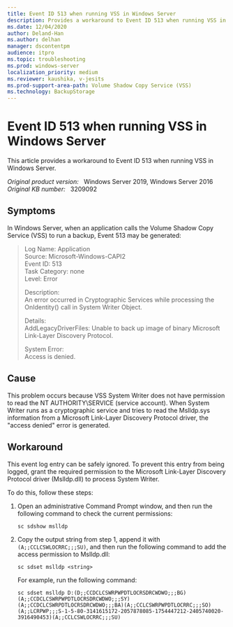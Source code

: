 ```yaml
---
title: Event ID 513 when running VSS in Windows Server
description: Provides a workaround to Event ID 513 when running VSS in Windows Server.
ms.date: 12/04/2020
author: Deland-Han
ms.author: delhan 
manager: dscontentpm
audience: itpro
ms.topic: troubleshooting
ms.prod: windows-server
localization_priority: medium
ms.reviewer: kaushika, v-jesits
ms.prod-support-area-path: Volume Shadow Copy Service (VSS)
ms.technology: BackupStorage
---
```

# Event ID 513 when running VSS in Windows Server

This article provides a workaround to Event ID 513 when running VSS in Windows Server.

_Original product version:_ &nbsp; Windows Server 2019, Windows Server 2016  
_Original KB number:_ &nbsp; 3209092

## Symptoms

In Windows Server, when an application calls the Volume Shadow Copy Service (VSS) to run a backup, Event 513 may be generated:
> Log Name: Application  
Source: Microsoft-Windows-CAPI2  
Event ID: 513  
Task Category: none  
Level: Error  
>
> Description:  
An error occurred in Cryptographic Services while processing the OnIdentity() call in System Writer Object.
>
> Details:  
AddLegacyDriverFiles: Unable to back up image of binary Microsoft Link-Layer Discovery Protocol.
>
> System Error:  
Access is denied.

## Cause

This problem occurs because VSS System Writer does not have permission to read the NT AUTHORITY\\SERVICE (service account). When System Writer runs as a cryptographic service and tries to read the Mslldp.sys information from a Microsoft Link-Layer Discovery Protocol driver, the "access denied" error is generated.

## Workaround

This event log entry can be safely ignored. To prevent this entry from being logged, grant the required permission to the Microsoft Link-Layer Discovery Protocol driver (Mslldp.dll) to process System Writer.

To do this, follow these steps:

1. Open an administrative Command Prompt window, and then run the following command to check the current permissions:  

    ```console
    sc sdshow mslldp
    ```

2. Copy the output string from step 1, append it with `(A;;CCLCSWLOCRRC;;;SU)`, and then run the following command to add the access permission to Mslldp.dll:  

    ```console
    sc sdset mslldp <string>
    ```

    For example, run the following command:  

    ```console
    sc sdset mslldp D:(D;;CCDCLCSWRPWPDTLOCRSDRCWDWO;;;BG)(A;;CCDCLCSWRPWPDTLOCRSDRCWDWO;;;SY)(A;;CCDCLCSWRPDTLOCRSDRCWDWO;;;BA)(A;;CCLCSWRPWPDTLOCRRC;;;SO)(A;;LCRPWP;;;S-1-5-80-3141615172-2057878085-1754447212-2405740020-3916490453)(A;;CCLCSWLOCRRC;;;SU)
    ```
